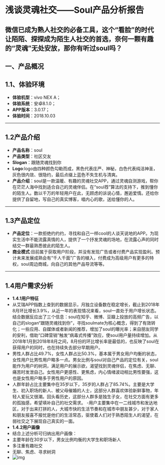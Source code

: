 # 浅谈灵魂社交——Soul产品分析报告
**微信已成为熟人社交的必备工具，这个“看脸”的时代让陌陌、探探成为陌生人社交的首选，奈何一颗有趣的“灵魂”无处安放，那你有听过soul吗？**
---
**一、产品概况**
---
1.1、体验环境
---
- **体验机型**：vivo NEX A；
- **体验系统**：安卓8.1.0；
- **APP版本**：3.0.17；
- **体验时间**：2018.10.03
---
1.2产品介绍
---
- **产品名称**：soul
- **产品类型**：社区交友
- **Slogan**：跟随灵魂找到你
- **Logo**:logo由四种颜色勾勒而成，黑色代表庄严、神秘，白色代表纯洁神圣，灰色很内敛、很隐约，最后点缀上蓝色不失生机与清爽。
- **产品介绍**：soul是一款温暖、有趣的灵魂社交APP，通过灵魂自测游戏，帮你在茫茫人海中找到适合自己的灵魂伴侣。在“soul荐”算法的支持下，推到懂你的陌生人。数以千万的年轻用户在此，无顾虑的诉说心情，邂逅爱情。还给你提供了自留地，写自己的真实博客，唱内心的歌，送给懂你的人。
---
1.3产品定位
---
- **产品定位**：一款拒绝约约约，寻找和自己一样cool的人谈天说地的APP。为现实生活中不能流露真情的人，提供了一个抒发灵魂的场地，在流露心声的同时结交一群最熟悉彼此的陌生人。
- **商业模式**:目前属于获取用户阶段，并没有发现广告或者付费产品实现盈利。预计未来发展成熟会有“千人千面”广告的植入，付费成为高级用户有更多的特权，soul周边商城，向自己的其他产品导流等等。
---
1.4用户需求分析
---
- **1.4.1用户特征**
- 从艾瑞APP指数上查到的数据显示，月独立设备数在稳定增长，截止到2018年8月环比增长3.9%，从近一年的表现情况来看，soul一直处于用户增长状态。结合数据反应出了三个信息：soul在知乎、微博、豆瓣上投放的高频广告，以自己的slogan“跟随灵魂找到你”，寻找soulmate为核心概念，得到了有效转化；一些应用、自媒体或者新闻的推荐，增加了soul的曝光率；来自朋友同学的安利，借助“口碑营销”触发“病毒式传播”效应，使soul用户量持续增加。从2018年1月到2018年8月之间，8月份的环比增长率是最低的，也反映了soul在获得用户的同时，也在持续失去部分早期用户。
- 男性人群占比49.7%，女性人群占比50.3%，基本属于男女用户均衡的状态，女性用户比男性用户略多一点。男女比例与soul对自己产品的定位有关，soul能作为用户的树洞，满足用户的展示欲，渴望找到灵魂伴侣，在焦虑、无聊、痛苦时发泄自己。女性用户更感性、更焦虑，内心情绪波动相比男性要强，这也是女性用户略多于男性用户的原因。
- 人群年龄占比主要集中在35岁以下，35岁的人群占了85.74%。主要是大学生、初入职场的新人、被父母催婚的人士，这部分人群喜欢体验新鲜事物，年轻人爱玩又很潮。回头看历史，这部分人群多是独生子女，在社交方面有更多的孤独感，希望填补自己的社交需求。
-用户主要集中在一二线城市和发达地区，对于出来打拼的人，大城市快的生活节奏和在城市中朋友甚少，对于家人和朋友报喜不报忧是他们的生活常态，驱使着人们对于熟悉陌生人的渴望，在弱社交之下展现自己真实的一面。
- **1.4.2用户画像**
- 结合上述分析可归纳出用户画像：
- 主要年龄在30岁以下，男女比例均衡的大学生和职场新人
- 多注重有趣社交
- 无聊、焦虑、寻求树洞
- ![img](https://a3.qpic.cn/psb?/V10RVpvp0AYHSU/P*PAPo7nldQ8KtLv30RMNqjsX9Me2JwJ1TdAeFFocwM!/m/dFIBAAAAAAAAnull&bo=jgIbAQAAAAADB7Q!&rf=photolist&t=5)

